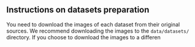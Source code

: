 ## Instructions on datasets preparation
You need to download the images of each dataset from their original sources. We recommend downloading the images to the `data/datasets/` directory. If you choose to download the images to a differen